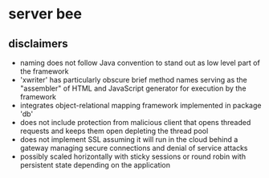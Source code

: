 # server bee

## disclaimers
* naming does not follow Java convention to stand out as low level part of the framework
* 'xwriter' has particularly obscure brief method names serving as the "assembler" of HTML and JavaScript generator for execution by the framework
* integrates object-relational mapping framework implemented in package 'db'
* does not include protection from malicious client that opens threaded requests and keeps them open depleting the thread pool
* does not implement SSL assuming it will run in the cloud behind a gateway managing secure connections and denial of service attacks
* possibly scaled horizontally with sticky sessions or round robin with persistent state depending on the application
